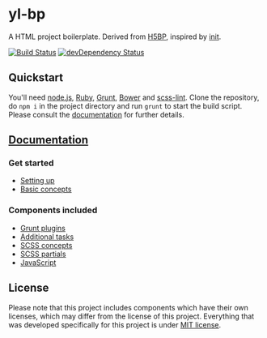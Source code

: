 # yl-bp

A HTML project boilerplate. Derived from [H5BP](https://github.com/h5bp/html5-boilerplate), inspired by [init](https://github.com/drublic/init).

[![Build Status](https://travis-ci.org/yellowled/yl-bp.svg?branch=master)](https://travis-ci.org/yellowled/yl-bp)
[![devDependency Status](https://david-dm.org/yellowled/yl-bp/dev-status.svg)](https://david-dm.org/yellowled/yl-bp#info=devDependencies)

## Quickstart

You'll need [node.js](http://nodejs.org), [Ruby](http://www.ruby-lang.org), [Grunt](http://gruntjs.com), [Bower](http://bower.io) and [scss-lint](https://github.com/causes/scss-lint). Clone the repository, do `npm i` in the project directory and run `grunt` to start the build script. Please consult the [documentation](#documentation) for further details.

## [Documentation](docs/TOC.md)

### Get started

* [Setting up](docs/setting-up.md)
* [Basic concepts](docs/basic-concepts.md)

### Components included

* [Grunt plugins](docs/grunt-plugins.md)
* [Additional tasks](docs/additional-tasks.md)
* [SCSS concepts](docs/scss-concepts.md)
* [SCSS partials](docs/scss-partials.md)
* [JavaScript](docs/javascript.md)


## License

Please note that this project includes components which have their own licenses, which may differ from the license of this project. Everything that was developed specifically for this project is under [MIT license](https://github.com/yellowled/yl-bp/blob/master/LICENSE.md).

